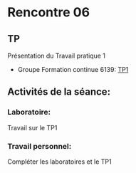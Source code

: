 # Rencontre 06

## TP
Présentation du Travail pratique 1
- Groupe Formation continue 6139: [TP1](/tp_FC/tp1)

## Activités de la séance: 

### Laboratoire: 
Travail sur le TP1

### Travail personnel: 
 Compléter les laboratoires et le TP1